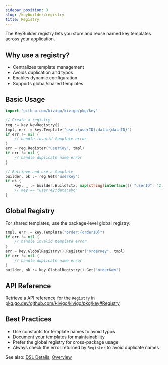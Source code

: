 ```yaml
---
sidebar_position: 3
slug: /keybuilder/registry
title: Registry
---
```

The KeyBuilder registry lets you store and reuse named key templates across your application.

## Why use a registry?

- Centralizes template management
- Avoids duplication and typos
- Enables dynamic configuration
- Supports global/shared templates

## Basic Usage

```go
import "github.com/kivigo/kivigo/pkg/key"

// Create a registry
reg := key.NewRegistry()
tmpl, err := key.Template("user:{userID}:data:{dataID}")
if err != nil {
    // handle invalid template error
}
err = reg.Register("userKey", tmpl)
if err != nil {
    // handle duplicate name error
}

// Retrieve and use a template
builder, ok := reg.Get("userKey")
if ok {
    key, _ := builder.Build(ctx, map[string]interface{}{ "userID": 42, "dataID": "abc" })
    // key == "user:42:data:abc"
}
```

## Global Registry

For shared templates, use the package-level global registry:

```go
tmpl, err := key.Template("order:{orderID}")
if err != nil {
    // handle invalid template error
}
err = key.GlobalRegistry().Register("orderKey", tmpl)
if err != nil {
    // handle duplicate name error
}
builder, ok := key.GlobalRegistry().Get("orderKey")
```

## API Reference

Retrieve a API reference for the `Registry` in [pkg.go.dev/github.com/kivigo/kivigo/pkg/key#Registry](https://pkg.go.dev/github.com/kivigo/kivigo/pkg/key#Registry)

## Best Practices

- Use constants for template names to avoid typos
- Document your templates for maintainability
- Prefer the global registry for cross-package usage
- Always check the error returned by `Register` to avoid duplicate names

See also: [DSL Details](./dsl-details.md), [Overview](./overview.md)

